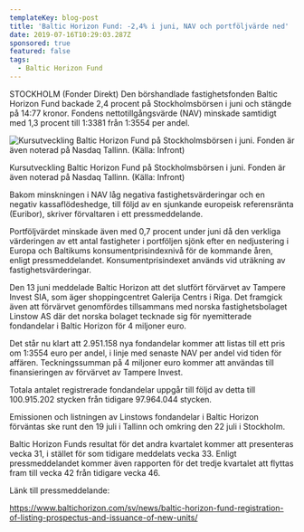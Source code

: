 ```yaml
---
templateKey: blog-post
title: 'Baltic Horizon Fund: -2,4% i juni, NAV och portföljvärde ned'
date: 2019-07-16T10:29:03.287Z
sponsored: true
featured: false
tags:
  - Baltic Horizon Fund
---
```

STOCKHOLM (Fonder Direkt) Den börshandlade fastighetsfonden Baltic Horizon Fund backade 2,4 procent på Stockholmsbörsen i juni och stängde på 14:77 kronor. Fondens nettotillgångsvärde (NAV) minskade samtidigt med 1,3 procent till 1:3381 från 1:3554 per andel.

![Kursutveckling Baltic Horizon Fund på Stockholmsbörsen i juni. Fonden är även noterad på Nasdaq Tallinn. (Källa: Infront)](/img/baltichorizonjuni.png)

<span class="image-caption">Kursutveckling Baltic Horizon Fund på Stockholmsbörsen i juni. Fonden är även noterad på Nasdaq Tallinn. (Källa: Infront)</span>

Bakom minskningen i NAV låg negativa fastighetsvärderingar och en negativ kassaflödeshedge, till följd av en sjunkande europeisk referensränta (Euribor), skriver förvaltaren i ett pressmeddelande.

Portföljvärdet minskade även med 0,7 procent under juni då den verkliga värderingen av ett antal fastigheter i portföljen sjönk efter en nedjustering i Europa och Baltikums konsumentprisindexnivå för de kommande åren, enligt pressmeddelandet. Konsumentprisindexet används vid uträkning av fastighetsvärderingar.

Den 13 juni meddelade Baltic Horizon att det slutfört förvärvet av Tampere Invest SIA, som äger shoppingcentret Galerija Centrs i Riga. Det framgick även att förvärvet genomfördes tillsammans med norska fastighetsbolaget Linstow AS där det norska bolaget tecknade sig för nyemitterade fondandelar i Baltic Horizon för 4 miljoner euro.

Det står nu klart att 2.951.158 nya fondandelar kommer att listas till ett pris om 1:3554 euro per andel, i linje med senaste NAV per andel vid tiden för affären. Teckningssumman på 4 miljoner euro kommer att användas till finansieringen av förvärvet av Tampere Invest.

Totala antalet registrerade fondandelar uppgår till följd av detta till 100.915.202 stycken från tidigare 97.964.044 stycken.

Emissionen och listningen av Linstows fondandelar i Baltic Horizon förväntas ske runt den 19 juli i Tallinn och omkring den 22 juli i Stockholm.

Baltic Horizon Funds resultat för det andra kvartalet kommer att presenteras vecka 31, i stället för som tidigare meddelats vecka 33. Enligt pressmeddelandet kommer även rapporten för det tredje kvartalet att flyttas fram till vecka 42 från tidigare vecka 46.

Länk till pressmeddelande:

https://www.baltichorizon.com/sv/news/baltic-horizon-fund-registration-of-listing-prospectus-and-issuance-of-new-units/
